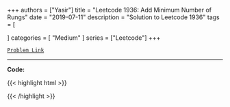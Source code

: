 
+++
authors = ["Yasir"]
title = "Leetcode 1936: Add Minimum Number of Rungs"
date = "2019-07-11"
description = "Solution to Leetcode 1936"
tags = [
    
]
categories = [
    "Medium"
]
series = ["Leetcode"]
+++



[`Problem Link`](https://leetcode.com/problems/add-minimum-number-of-rungs/description/)

---

**Code:**

{{< highlight html >}}

{{< /highlight >}}

